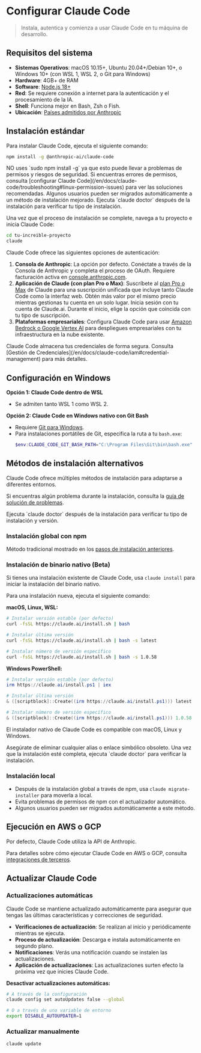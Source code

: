 # Configurar Claude Code

> Instala, autentica y comienza a usar Claude Code en tu máquina de desarrollo.

## Requisitos del sistema

- **Sistemas Operativos**: macOS 10.15+, Ubuntu 20.04+/Debian 10+, o Windows 10+ (con WSL 1, WSL 2, o Git para Windows)
- **Hardware**: 4GB+ de RAM
- **Software**: [Node.js 18+](https://nodejs.org/en/download)
- **Red**: Se requiere conexión a internet para la autenticación y el procesamiento de la IA.
- **Shell**: Funciona mejor en Bash, Zsh o Fish.
- **Ubicación**: [Países admitidos por Anthropic](https://www.anthropic.com/supported-countries)

## Instalación estándar

Para instalar Claude Code, ejecuta el siguiente comando:

```sh
npm install -g @anthropic-ai/claude-code
```

<Warning>
  NO uses `sudo npm install -g` ya que esto puede llevar a problemas de permisos y riesgos de seguridad.
  Si encuentras errores de permisos, consulta [configurar Claude Code](/en/docs/claude-code/troubleshooting#linux-permission-issues) para ver las soluciones recomendadas.
</Warning>

<Note>
  Algunos usuarios pueden ser migrados automáticamente a un método de instalación mejorado.
  Ejecuta `claude doctor` después de la instalación para verificar tu tipo de instalación.
</Note>

Una vez que el proceso de instalación se complete, navega a tu proyecto e inicia Claude Code:

```bash
cd tu-increible-proyecto
claude
```

Claude Code ofrece las siguientes opciones de autenticación:

1. **Consola de Anthropic**: La opción por defecto. Conéctate a través de la Consola de Anthropic y completa el proceso de OAuth. Requiere facturación activa en [console.anthropic.com](https://console.anthropic.com).
2. **Aplicación de Claude (con plan Pro o Max)**: Suscríbete al [plan Pro o Max](https://www.anthropic.com/pricing) de Claude para una suscripción unificada que incluye tanto Claude Code como la interfaz web. Obtén más valor por el mismo precio mientras gestionas tu cuenta en un solo lugar. Inicia sesión con tu cuenta de Claude.ai. Durante el inicio, elige la opción que coincida con tu tipo de suscripción.
3. **Plataformas empresariales**: Configura Claude Code para usar [Amazon Bedrock o Google Vertex AI](/en/docs/claude-code/third-party-integrations) para despliegues empresariales con tu infraestructura en la nube existente.

<Note>
  Claude Code almacena tus credenciales de forma segura. Consulta [Gestión de Credenciales](/en/docs/claude-code/iam#credential-management) para más detalles.
</Note>

## Configuración en Windows

**Opción 1: Claude Code dentro de WSL**

- Se admiten tanto WSL 1 como WSL 2.

**Opción 2: Claude Code en Windows nativo con Git Bash**

- Requiere [Git para Windows](https://git-scm.com/downloads/win).
- Para instalaciones portátiles de Git, especifica la ruta a tu `bash.exe`:
  ```powershell
  $env:CLAUDE_CODE_GIT_BASH_PATH="C:\Program Files\Git\bin\bash.exe"
  ```

## Métodos de instalación alternativos

Claude Code ofrece múltiples métodos de instalación para adaptarse a diferentes entornos.

Si encuentras algún problema durante la instalación, consulta la [guía de solución de problemas](/en/docs/claude-code/troubleshooting#linux-permission-issues).

<Tip>
  Ejecuta `claude doctor` después de la instalación para verificar tu tipo de instalación y versión.
</Tip>

### Instalación global con npm

Método tradicional mostrado en los [pasos de instalación anteriores](#install-and-authenticate).

### Instalación de binario nativo (Beta)

Si tienes una instalación existente de Claude Code, usa `claude install` para iniciar la instalación del binario nativo.

Para una instalación nueva, ejecuta el siguiente comando:

**macOS, Linux, WSL:**

```bash
# Instalar versión estable (por defecto)
curl -fsSL https://claude.ai/install.sh | bash

# Instalar última versión
curl -fsSL https://claude.ai/install.sh | bash -s latest

# Instalar número de versión específico
curl -fsSL https://claude.ai/install.sh | bash -s 1.0.58
```

**Windows PowerShell:**

```powershell
# Instalar versión estable (por defecto)
irm https://claude.ai/install.ps1 | iex

# Instalar última versión
& ([scriptblock]::Create((irm https://claude.ai/install.ps1))) latest

# Instalar número de versión específico
& ([scriptblock]::Create((irm https://claude.ai/install.ps1))) 1.0.58

```

El instalador nativo de Claude Code es compatible con macOS, Linux y Windows.

<Tip>
  Asegúrate de eliminar cualquier alias o enlace simbólico obsoleto.
  Una vez que la instalación esté completa, ejecuta `claude doctor` para verificar la instalación.
</Tip>

### Instalación local

- Después de la instalación global a través de npm, usa `claude migrate-installer` para moverla a local.
- Evita problemas de permisos de npm con el actualizador automático.
- Algunos usuarios pueden ser migrados automáticamente a este método.

## Ejecución en AWS o GCP

Por defecto, Claude Code utiliza la API de Anthropic.

Para detalles sobre cómo ejecutar Claude Code en AWS o GCP, consulta [integraciones de terceros](/en/docs/claude-code/third-party-integrations).

## Actualizar Claude Code

### Actualizaciones automáticas

Claude Code se mantiene actualizado automáticamente para asegurar que tengas las últimas características y correcciones de seguridad.

- **Verificaciones de actualización**: Se realizan al inicio y periódicamente mientras se ejecuta.
- **Proceso de actualización**: Descarga e instala automáticamente en segundo plano.
- **Notificaciones**: Verás una notificación cuando se instalen las actualizaciones.
- **Aplicación de actualizaciones**: Las actualizaciones surten efecto la próxima vez que inicies Claude Code.

**Desactivar actualizaciones automáticas:**

```bash
# A través de la configuración
claude config set autoUpdates false --global

# O a través de una variable de entorno
export DISABLE_AUTOUPDATER=1
```

### Actualizar manualmente

```bash
claude update
```